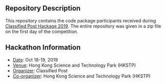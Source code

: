 ## Repository Description 

This repository contains the code package participants received during [Classified Post Hackage 2019](https://www.cpjobs.com/hk/article/the-classified-post-hackathon-highlighted-the-innovative-skills-the-young-generation). The entire repository was given in a zip file on the first day of the competition. 

## Hackathon Information

- <ins>Date</ins>: Oct 18-19, 2019
- <ins>Venue</ins>: Hong Kong Science and Technology Park (HKSTP)
- <ins>Organizer</ins>: Classified Post 
- <ins>Co-organizer</ins>: Hong Kong Science and Technology Park (HKSTP) 
